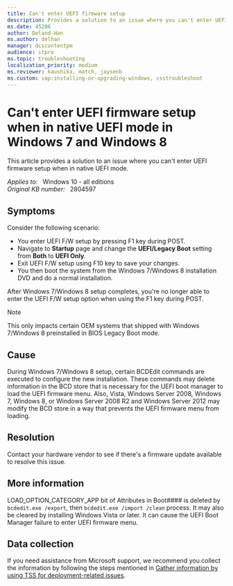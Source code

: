 ```yaml
---
title: Can't enter UEFI firmware setup
description: Provides a solution to an issue where you can't enter UEFI firmware setup when in native UEFI mode.
ms.date: 45286
author: Deland-Han
ms.author: delhan
manager: dcscontentpm
audience: itpro
ms.topic: troubleshooting
localization_priority: medium
ms.reviewer: kaushika, match, jaysenb
ms.custom: sap:installing-or-upgrading-windows, csstroubleshoot
---
```

# Can't enter UEFI firmware setup when in native UEFI mode in Windows 7 and Windows 8

This article provides a solution to an issue where you can't enter UEFI firmware setup when in native UEFI mode.

_Applies to:_ &nbsp; Windows 10 - all editions  
_Original KB number:_ &nbsp; 2804597

## Symptoms

Consider the following scenario:

- You enter UEFI F/W setup by pressing F1 key during POST.
- Navigate to **Startup** page and change the **UEFI/Legacy Boot** setting from **Both** to **UEFI Only**.
- Exit UEFI F/W setup using F10 key to save your changes.
- You then boot the system from the Windows 7/Windows 8 installation DVD and do a normal installation.

After Windows 7/Windows 8 setup completes, you're no longer able to enter the UEFI F/W setup option when using the F1 key during POST.

> [!NOTE]
> This only impacts certain OEM systems that shipped with Windows 7/Windows 8 preinstalled in BIOS Legacy Boot mode.

## Cause

During Windows 7/Windows 8 setup, certain BCDEdit commands are executed to configure the new installation. These commands may delete information in the BCD store that is necessary for the UEFI boot manager to load the UEFI firmware menu. Also, Vista, Windows Server 2008, Windows 7, Windows 8, or Windows Server 2008 R2 and Windows Server 2012 may modify the BCD store in a way that prevents the UEFI firmware menu from loading.

## Resolution

Contact your hardware vendor to see if there's a firmware update available to resolve this issue.

## More information

LOAD_OPTION_CATEGORY_APP bit of Attributes in Boot#### is deleted by `bcdedit.exe /export`, then `bcdedit.exe /import /clean` process. It may also be cleared by installing Windows Vista or later. It can cause the UEFI Boot Manager failure to enter UEFI firmware menu.

## Data collection

If you need assistance from Microsoft support, we recommend you collect the information by following the steps mentioned in [Gather information by using TSS for deployment-related issues](../windows-troubleshooters/gather-information-using-tss-deployment.md).
